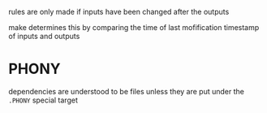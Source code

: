rules are only made if inputs have been changed
after the outputs

make determines this by comparing the time of last mofification
timestamp of inputs and outputs

# PHONY

dependencies are understood to be files unless they are put under the `.PHONY` special target
